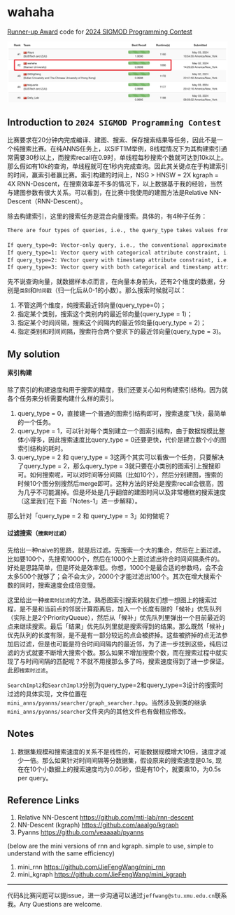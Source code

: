 # wahaha
[Runner-up Award](https://2024.sigmod.org/sigmod_awards.shtml) code for [2024 SIGMOD Programming Contest](https://dbgroup.cs.tsinghua.edu.cn/sigmod2024/leaders.shtml)

![leaderboard](img/leaderboard.jpg)

## Introduction to `2024 SIGMOD Programming Contest`

比赛要求在20分钟内完成编译、建图、搜索、保存搜索结果等任务，因此不是一个纯搜索比赛。在纯ANNS任务上，以SIFT1M举例，8线程情况下为其构建索引通常需要30秒以上，而搜索recall在0.9时，单线程每秒搜索个数就可达到10k以上。那么假如有10k的查询，单线程就可在1秒内完成查询。因此其关键点在于构建索引的时间，赢索引者赢比赛。索引构建的时间上，NSG > HNSW = 2X kgraph = 4X RNN-Descent，在搜索效率差不多的情况下，以上数据基于我的经验，当然与建图参数有很大关系。可以看到，在比赛中我使用的建图方法是Relative NN-Descent（RNN-Descent）。

除去构建索引，这里的搜索任务是混合向量搜索。具体的，有4种子任务：
```txt
There are four types of queries, i.e., the query_type takes values from 0, 1, 2 and 3. The 4 types of queries correspond to:

If query_type=0: Vector-only query, i.e., the conventional approximate nearest neighbor (ANN) search query.
If query_type=1: Vector query with categorical attribute constraint, i.e., ANN search for data points satisfying C=v.
If query_type=2: Vector query with timestamp attribute constraint, i.e., ANN search for data points satisfying l≤T≤r.
If query_type=3: Vector query with both categorical and timestamp attribute constraints, i.e. ANN search for data points satisfying C=v and l≤T≤r.
```
先不说查询向量，就数据样本点而言，在向量本身前头，还有2个维度的数据，分别是`类别`和`时间戳`（归一化后从0-1的小数）。那么搜索时候就可以：
1. 不管这两个维度，纯搜索最近邻向量(query_type=0)；
2. 指定某个类别，搜索这个类别内的最近邻向量(query_type = 1)；
3. 指定某个时间间隔，搜索这个间隔内的最近邻向量(query_type = 2)；
4. 指定类别和时间间隔，搜索符合两个要求下的最近邻向量(query_type = 3)。

## My solution

#### 索引构建
除了索引的构建速度和用于搜索的精度，我们还要关心如何构建索引结构。因为就各个任务来分析需要构建什么样的索引。
1. query_type = 0，直接建一个普通的图索引结构即可，搜索速度飞快，最简单的一个任务。
2. query_type = 1，可以针对每个类别建立一个图索引结构，由于数据规模比整体小得多，因此搜索速度比query_type = 0还要更快，代价是建立数个小的图索引结构的耗时。
3. query_type = 2 和 query_type = 3这两个其实可以看做一个任务，只要解决了query_type = 2，那么query_type = 3就只要在小类别的图索引上搜搜即可。如何搜索呢，可以对时间等分间隔（比如10个），然后分别建图，搜索的时候10个图分别搜然后merge即可。这种方法的好处是搜索recall会很高，因为几乎不可能漏掉。但是坏处是几乎翻倍的建图时间以及非常槽糕的搜索速度（这里我们在下面「Notes-1」进一步解释）。

那么针对「query_type = 2 和 query_type = 3」如何做呢？

#### 过滤搜索（`搜索时过滤`）


先给出一种naive的思路，就是后过滤。先搜索一个大的集合，然后在上面过滤。比如要100个，先搜索1000个，然后在1000个上面过滤出符合时间间隔条件的。
好处是思路简单，但是坏处是效率低。你想，1000个是最合适的参数吗，会不会太多500个就够了；会不会太少，2000个才能过滤出100个。其次在增大搜索个数的同时，搜索速度会成倍变慢。

这里给出一种`搜索时过滤`的方法。熟悉图索引搜索的朋友们想一想图上的搜索过程，是不是和当前点的邻居计算距离后，加入一个长度有限的「候补」优先队列（实际上是2个PriorityQueue），然后从「候补」优先队列里弹出一个目前最近的点来继续搜索。最后「结果」优先队列里就是搜索得到的结果。那么既然「候补」优先队列的长度有限，是不是有一部分较远的点会被挤掉。这些被挤掉的点无法参加后过滤，但是也可能是符合时间间隔内的最近邻，为了进一步找到这些，纯后过滤的方式就要不断增大搜索个数。那么如果不增加搜索个数，而在搜索过程中就实现了与时间间隔的匹配呢？不就不用搜那么多了吗，搜索速度得到了进一步保证。此即`搜索时过滤`。

`SearchImpl2`和`SearchImpl3`分别为query_type=2和query_type=3设计的搜索时过滤的具体实现，文件位置在`mini_anns/pyanns/searcher/graph_searcher.hpp`。当然涉及到类的继承`mini_anns/pyanns/searcher`文件夹内的其他文件也有做相应修改。



## Notes
1. 数据集规模和搜索速度的关系不是线性的，可能数据规模增大10倍，速度才减少一倍。那么如果针对时间间隔等分数据集，假设原来的搜索速度是0.1s, 现在在10个小数据上的搜索速度均为0.05秒，但是有10个，就要乘10，为0.5s per query。

## Reference Links
1. Relative NN-Descent https://github.com/mti-lab/rnn-descent
2. NN-Descent (kgraph) https://github.com/aaalgo/kgraph
3. Pyanns https://github.com/veaaaab/pyanns


(below are the mini versions of rnn and kgraph. simple to use, simple to understand with the same efficiency)
1. mini_rnn  https://github.com/JieFengWang/mini_rnn
2. mini_kgraph https://github.com/JieFengWang/mini_kgraph

------

代码&比赛问题可以提issue，进一步沟通可以通过`jeffwang@stu.xmu.edu.cn`联系我。Any Questions are welcome.
